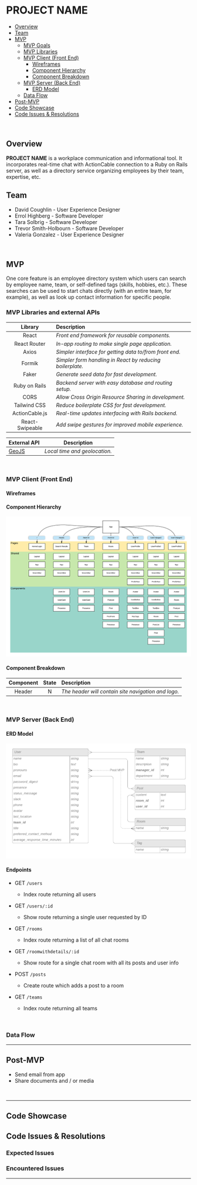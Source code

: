 # PROJECT NAME


  - [Overview](#Overview)
  - [Team](#Team)
  - [MVP](#MVP)
    - [MVP Goals](#MVP-Goals)
    - [MVP Libraries](#MVP-Libraries)
    - [MVP Client (Front End)](#MVP-Client-Front-End)
      - [Wireframes](#Wireframes)
      - [Component Hierarchy](#Component-Hierarchy)
      - [Component Breakdown](#Component-Breakdown)
    - [MVP Server (Back End)](#MVP-Server-Back-End)
      - [ERD Model](#ERD-Model)
    - [Data Flow](#Data-Flow)
  - [Post-MVP](#Post-MVP)
  - [Code Showcase](#Code-Showcase)
  - [Code Issues & Resolutions](#Code-Issues--Resolutions)


<br>

## Overview

**PROJECT NAME** is a workplace communication and informational tool. It
incorporates real-time chat with ActionCable connection to a Ruby on Rails
server, as well as a directory service organizing employees by their team,
expertise, etc.


## Team

- David Coughlin - User Experience Designer
- Errol Highberg - Software Developer
- Tara Solbrig - Software Developer
- Trevor Smith-Holbourn - Software Developer
- Valeria Gonzalez - User Experience Designer

<br>

## MVP

One core feature is an employee directory system which users can search by
employee name, team, or self-defined tags (skills, hobbies, etc.). These
searches can be used to start chats directly (with an entire team, for
example), as well as look up contact information for specific people.


### MVP Libraries and external APIs


|     Library      | Description                                |
| :--------------: | :----------------------------------------- |
| React            | _Front end framework for reusable components._ |
|   React Router   | _In-app routing to make single page application._ |
|     Axios        | _Simpler interface for getting data to/from front end._ |
|      Formik      | _Simpler form handling in React by reducing boilerplate._ |
|    Faker         | _Generate seed data for fast development._          |
| Ruby on Rails    | _Backend server with easy database and routing setup._ |
| CORS             | _Allow Cross Origin Resource Sharing in development._ |
| Tailwind CSS     | _Reduce boilerplate CSS for fast development._ |
| ActionCable.js   | _Real-time updates interfacing with Rails backend._ |
| React-Swipeable  | _Add swipe gestures for improved mobile experience._ |


|  External API    | Description |
| --- | --- |
| [GeoJS](https://geojs.io) | _Local time and geolocation._ |


<br>

### MVP Client (Front End)

#### Wireframes


#### Component Hierarchy
![Component Hierarchy](./docs/component_diagram.png)


#### Component Breakdown

|  Component   | State | Description                                                      |
| :----------: | :---: | :--------------------------------------------------------------- |
|    Header    |   N   | _The header will contain site navigation and logo._|



<br>

### MVP Server (Back End)

#### ERD Model
![ERD Model](./docs/erd.png)


#### Endpoints

- GET `/users`
	- Index route returning all users
- GET `/users/:id`
  - Show route returning a single user requested by ID

- GET `/rooms`
  - Index route returning a list of all chat rooms
- GET `/roomwithdetails/:id`
  - Show route for a single chat room with all its posts and user info

- POST `/posts`
  - Create route which adds a post to a room

- GET `/teams`
  - Index route returning all teams


<br>

### Data Flow

***


## Post-MVP

- Send email from app
- Share documents and / or media


<br>

***

## Code Showcase



## Code Issues & Resolutions

### Expected Issues



### Encountered Issues



***
